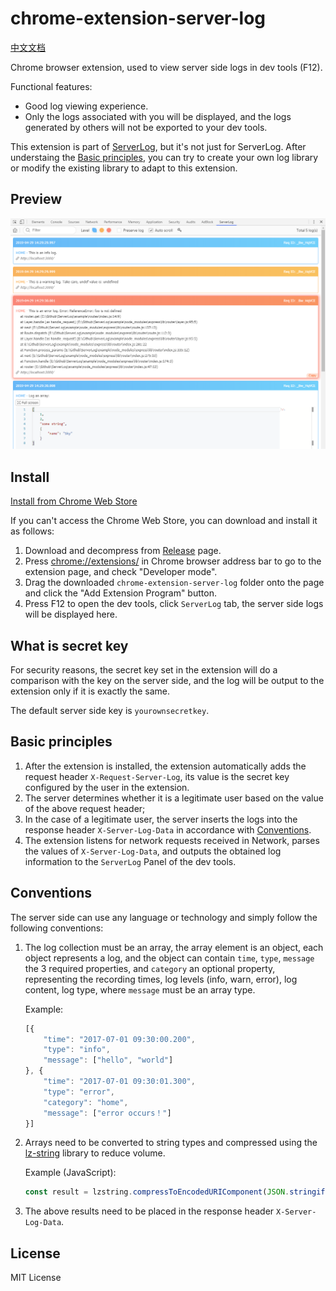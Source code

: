 # chrome-extension-server-log

[中文文档](https://github.com/eshengsky/ServerLog/blob/master/chrome-extension-server-log/README_zh.md)

Chrome browser extension, used to view server side logs in dev tools (F12).

Functional features:

* Good log viewing experience.
* Only the logs associated with you will be displayed, and the logs generated by others will not be exported to your dev tools.

This extension is part of [ServerLog](https://github.com/eshengsky/ServerLog), but it's not just for ServerLog. After understaing the [Basic principles](#basic-principles), you can try to create your own log library or modify the existing library to adapt to this extension.

## Preview

![image](https://raw.githubusercontent.com/eshengsky/ServerLog/master/chrome-extension-server-log/preview_ext_en.png)

## Install

[Install from Chrome Web Store](https://chrome.google.com/webstore/detail/serverlog/ghmhlknahaejhdlobgpaoocmjlhgmcci)

If you can't access the Chrome Web Store, you can download and install it as follows:

1. Download and decompress from [Release](https://github.com/eshengsky/ServerLog/releases) page.
2. Press [chrome://extensions/](chrome://extensions/) in Chrome browser address bar to go to the extension page, and check "Developer mode".
3. Drag the downloaded `chrome-extension-server-log` folder onto the page and click the "Add Extension Program" button.
4. Press F12 to open the dev tools, click `ServerLog` tab, the server side logs will be displayed here.

## What is secret key

For security reasons, the secret key set in the extension will do a comparison with the key on the server side, and the log will be output to the extension only if it is exactly the same.

The default server side key is `yourownsecretkey`.

## Basic principles

1. After the extension is installed, the extension automatically adds the request header `X-Request-Server-Log`, its value is the secret key configured by the user in the extension.
2. The server determines whether it is a legitimate user based on the value of the above request header;
3. In the case of a legitimate user, the server inserts the logs into the response header `X-Server-Log-Data` in accordance with [Conventions](#conventions).
4. The extension listens for network requests received in Network, parses the values of `X-Server-Log-Data`, and outputs the obtained log information to the `ServerLog` Panel of the dev tools.

## Conventions

The server side can use any language or technology and simply follow the following conventions:

1. The log collection must be an array, the array element is an object, each object represents a log, and the object can contain `time`, `type`, `message` the 3 required properties, and `category` an optional property, representing the recording times, log levels (info, warn, error), log content, log type, where `message` must be an array type.

    Example:
    ```js
    [{
        "time": "2017-07-01 09:30:00.200",
        "type": "info",
        "message": ["hello", "world"]
    }, {
        "time": "2017-07-01 09:30:01.300",
        "type": "error",
        "category": "home",
        "message": ["error occurs！"]
    }]
    ```

2. Arrays need to be converted to string types and compressed using the [lz-string](http://pieroxy.net/blog/pages/lz-string/index.html) library to reduce volume.

    Example (JavaScript):
    ```js
    const result = lzstring.compressToEncodedURIComponent(JSON.stringify(logArr));
    ```

3. The above results need to be placed in the response header `X-Server-Log-Data`.

## License
MIT License